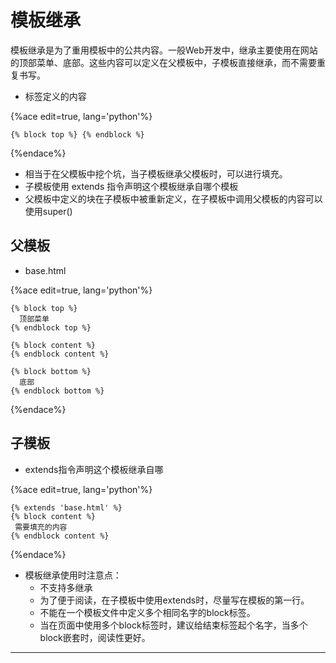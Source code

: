 # 模板继承

模板继承是为了重用模板中的公共内容。一般Web开发中，继承主要使用在网站的顶部菜单、底部。这些内容可以定义在父模板中，子模板直接继承，而不需要重复书写。

  * 标签定义的内容

{%ace edit=true, lang='python'%}

    {% block top %} {% endblock %}
    
{%endace%}

  * 相当于在父模板中挖个坑，当子模板继承父模板时，可以进行填充。
  * 子模板使用 extends 指令声明这个模板继承自哪个模板
  * 父模板中定义的块在子模板中被重新定义，在子模板中调用父模板的内容可以使用super\(\)

## 父模板

  * base.html

{%ace edit=true, lang='python'%}

    {% block top %}
      顶部菜单
    {% endblock top %}
    
    {% block content %}
    {% endblock content %}
    
    {% block bottom %}
      底部
    {% endblock bottom %}
    
{%endace%}

## 子模板

  * extends指令声明这个模板继承自哪

{%ace edit=true, lang='python'%}

    {% extends 'base.html' %}
    {% block content %}
     需要填充的内容
    {% endblock content %}
    
{%endace%}

  * 模板继承使用时注意点：
    * 不支持多继承
    * 为了便于阅读，在子模板中使用extends时，尽量写在模板的第一行。
    * 不能在一个模板文件中定义多个相同名字的block标签。
    * 当在页面中使用多个block标签时，建议给结束标签起个名字，当多个block嵌套时，阅读性更好。

____


